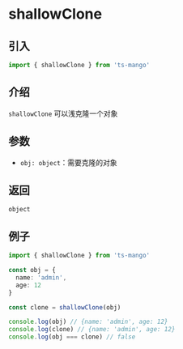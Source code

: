 # shallowClone

## 引入

```ts
import { shallowClone } from 'ts-mango'
```

## 介绍

`shallowClone` 可以浅克隆一个对象

## 参数

- `obj: object`：需要克隆的对象

## 返回

`object`

## 例子

```ts
import { shallowClone } from 'ts-mango'

const obj = {
  name: 'admin',
  age: 12
}

const clone = shallowClone(obj)

console.log(obj) // {name: 'admin', age: 12}
console.log(clone) // {name: 'admin', age: 12}
console.log(obj === clone) // false
```
